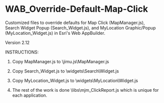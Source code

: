# WAB_Override-Default-Map-Click
Customized files to override defaults for Map Click (MapManager.js), Search Widget Popup (Search_Widget.js), and MyLocation Graphic/Popup (MyLocation_Widget.js) in Esri's Web AppBuilder.

 Version 2.12

INSTRUCTIONS:

1. Copy MapManager.js to \jimu.js\MapManager.js

2. Copy Search_Widget.js to \widgets\Search\Widget.js

3. Copy MyLocation_Widget.js to \widgets\MyLocation\Widget.js

4. The rest of the work is done \libs\mjm_ClickReport.js which is unique for each application.
